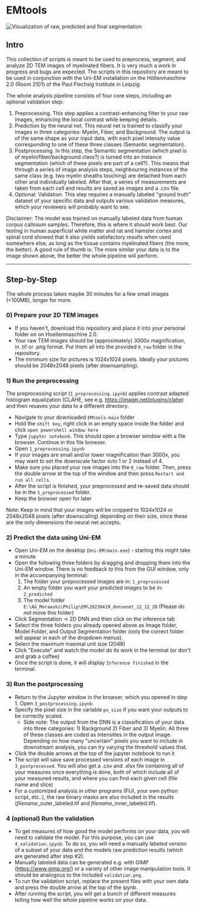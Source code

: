 # EMtools
![Visualization of raw, predicted and final segmentation](https://i.imgur.com/hX9HMJN.jpeg)

## Intro
This collection of scripts is meant to be used to preprocess, segment, and analyze 2D TEM images of myelinated fibers. It is very much a work in progress and bugs are expected. The scripts in this repository are meant to be used in conjunction with the Uni-EM installation on the Höllenmaschine 2.0 (Room 2101) of the Paul Flechsig Institute in Leipzig. 

The whole analysis pipeline consists of four core steps, including an optional validation step:
  1) Preprocessing. This step applies a contrast-enhancing filter to your raw images, enhancing the local contrast while keeping details.
  2) Prediction by the neural net. This neural net is trained to classify your images in three categories: Myelin, Fiber, and Background. The output is of the same shape as your input data, with each pixel intensity value corresponding to one of these three classes (Semantic segmentation).
  3) Postprocessing. In this step, the Semantic segmentation (which pixel is of myelin/fiber/background class?) is turned into an instance segmentation (which of these pixels are part of a cell?). This means that through a series of image analysis steps, neighbouring instances of the same class (e.g. two myelin sheaths touching) are detached from each other and individually labeled. After that, a series of measurements are taken from each cell and results are saved as images and a .csv file.
  4) Optional: Validation. This step requires a manually labeled "ground truth" dataset of your specific data and outputs various validation measures, which your reviewers will probably want to see.

Disclaimer: The model was trained on manually labeled data from human corpus callosum samples. Therefore, this is where it should work best. Our testing in human superficial white matter and rat and hamster cortex and spinal cord showed that it also yields satisfactory results when used somewhere else, as long as the tissue contains myelinated fibers (the more, the better). A good rule of thumb is: The more similar your data is to the image shown above, the better the whole pipeline will perform.


---


## Step-by-Step
The whole process takes maybe 30 minutes for a few small images (<100MB), longer for more.

### 0) Prepare your 2D TEM images 
   - If you haven't, download this repository and place it into your personal folder on on Hoellenmaschine 2.0.
   - Your raw TEM images should be (approximately) 3000x magnification, in .tif or .png format. Put them all into the provided `0_raw` folder in the repository.
   - The minimum size for pictures is 1024x1024 pixels. Ideally your pictures should be 2048x2048 pixels (after downsampling).


### 1) Run the preprocessing
   The preprocessing script (`1_preprocessing.ipynb`) applies contrast adapted histogram equalization (CLAHE, see e.g. https://imagej.net/plugins/clahe) and then resaves your data to a different directory.
 - Navigate to your downloaded `EMtools-main` folder
 - Hold the `shift key`, right click in an empty space inside the folder and click `open powershell window here`
 - Type `jupyter notebook`. This should open a browser window with a file browser. Continue in this file browser.
 - Open `1_preprocessing.ipynb`
 - If your images are small and/or lower magnification than 3000x, you may want to set the downscale factor `ds`to 1 or 2 instead of 4.
 - Make sure you placed your raw images into the `0_raw` folder. Then, press the double arrow at the top of the window and then press `Restart and run all cells`.
 - After the script is finished, your preprocessed and re-saved data should be in the `1_preprocessed` folder.
 - Keep the browser open for later

Note: Keep in mind that your images will be cropped to 1024x1024 or 2048x2048 pixels (after downscaling) depending on their size, since these are the only dimensions the neural net accepts.

### 2) Predict the data using Uni-EM
- Open Uni-EM on the desktop (`Uni-EM\main.exe`) - starting this might take a minute
- Open the following three folders by dragging and dropping them into the Uni-EM window. There is no feedback to this from the GUI window, only in the accompanying terminal:
    1) The folder your preprocessed images are in: `1_preprocessed`
    2) An empty folder you want your predicted images to be in: `2_predicted`
    3) The model folder `E:\AG_Morawski\Philip\EM\20230419_densenet_12_12_20` (Please *do not* move this folder)
- Click Segmentation -> 2D DNN and then click on the inference tab
- Select the three folders you already opened above as Image folder, Model Folder, and Output Segmentation folder (only the correct folder will appear in each of the dropdown menus).
- Select the maximum maximal unit size (2048)
- Click "Execute" and watch the model do its work in the terminal (or don't and grab a coffee)
- Once the script is done, it will display `Inference finished` in the terminal. 

### 3) Run the postprocessing
- Return to the Jupyter window in the browser, which you opened in step 1. Open `3_postprocessing.ipynb`.
- Specify the pixel size in the variable `px_size` if you want your outputs to be correctly scaled.
  - Side note: The output from the DNN is a classification of your data into three categories: 1) Background 2) Fiber and 3) Myelin. All three of these classes are coded as intensities in the output image. Depending on how many "uncertain" pixels you want to include in downstream analysis, you can try varying the threshold values that.
- Click the double arrows at the top of the jupyter notebook to run it
- The script will save save processed versions of each image in `3_postprocessed`. You will also get a .csv and .xlsx file containing all of your measures once everything is done, both of which include all of your measured results, and where you can find each given cell (file name and slice)
- For a customized analysis in other programs (FIJI, your own python script, etc..), the raw binary masks are also included in the results (*filename*_outer_labeled.tif and *filename*_inner_labeled.tif).


### 4 (optional) Run the validation
- To get measures of how good the model performs on your data, you will need to validate the model. For this purpose, you can use `4_validation.ipynb`. To do so, you will need a manually labeled version of a subset of your data and the models raw prediction results (which are generated after step #2).
- Manually labeled data can be generated e.g. with GIMP (https://www.gimp.org/) or a variety of other image manipulation tools. It should be analogous to the included `validation.png`.
- To run the validation script, replace the present files with your own data and press the double arrow at the top of the ipynb.
- After running the script, you will get a bunch of different measures telling how well the whole pipeline works on your data.
